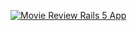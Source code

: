 [![Movie Review Rails 5 App](https://d2d8g20jj5tev4.cloudfront.net/rubyplus-screencast.png)](https://www.rubyplus.com/episodes/1-Movie-Review-Rails-5-App)
